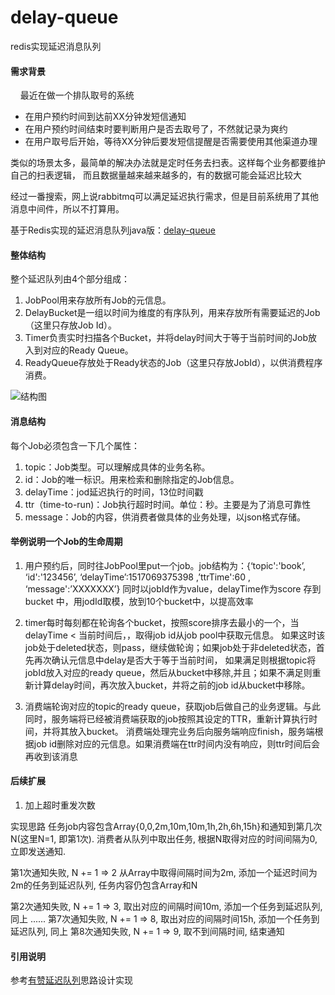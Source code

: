 # delay-queue
redis实现延迟消息队列

#### 需求背景
&nbsp;&nbsp;&nbsp;&nbsp;最近在做一个排队取号的系统
* 在用户预约时间到达前XX分钟发短信通知
* 在用户预约时间结束时要判断用户是否去取号了，不然就记录为爽约
* 在用户取号后开始，等待XX分钟后要发短信提醒是否需要使用其他渠道办理

类似的场景太多，最简单的解决办法就是定时任务去扫表。这样每个业务都要维护自己的扫表逻辑，
而且数据量越来越来越多的，有的数据可能会延迟比较大

经过一番搜索，网上说rabbitmq可以满足延迟执行需求，但是目前系统用了其他消息中间件，所以不打算用。

基于Redis实现的延迟消息队列java版：[delay-queue](https://github.com/yangwenjie88/delay-queue)

#### 整体结构
整个延迟队列由4个部分组成：

1. JobPool用来存放所有Job的元信息。
2. DelayBucket是一组以时间为维度的有序队列，用来存放所有需要延迟的Job（这里只存放Job Id）。
3. Timer负责实时扫描各个Bucket，并将delay时间大于等于当前时间的Job放入到对应的Ready Queue。
4. ReadyQueue存放处于Ready状态的Job（这里只存放JobId），以供消费程序消费。

![结构图](https://tech.youzan.com/content/images/2016/03/all-1.png)

#### 消息结构
每个Job必须包含一下几个属性：

1. topic：Job类型。可以理解成具体的业务名称。
2. id：Job的唯一标识。用来检索和删除指定的Job信息。
3. delayTime：jod延迟执行的时间，13位时间戳
4. ttr（time-to-run)：Job执行超时时间。单位：秒。主要是为了消息可靠性
5. message：Job的内容，供消费者做具体的业务处理，以json格式存储。

#### 举例说明一个Job的生命周期
1. 用户预约后，同时往JobPool里put一个job。job结构为：{‘topic':'book’, ‘id':'123456’, ‘delayTime’:1517069375398 ,’ttrTime':60 , ‘message':’XXXXXXX’}
  同时以jobId作为value，delayTime作为score 存到bucket 中，用jodId取模，放到10个bucket中，以提高效率
  
2. timer每时每刻都在轮询各个bucket，按照score排序去最小的一个，当delayTime < 当前时间后，，取得job id从job pool中获取元信息。
如果这时该job处于deleted状态，则pass，继续做轮询；如果job处于非deleted状态，首先再次确认元信息中delay是否大于等于当前时间，
如果满足则根据topic将jobId放入对应的ready queue，然后从bucket中移除,并且；如果不满足则重新计算delay时间，再次放入bucket，并将之前的job id从bucket中移除。

3. 消费端轮询对应的topic的ready queue，获取job后做自己的业务逻辑。与此同时，服务端将已经被消费端获取的job按照其设定的TTR，重新计算执行时间，并将其放入bucket。
消费端处理完业务后向服务端响应finish，服务端根据job id删除对应的元信息。如果消费端在ttr时间内没有响应，则ttr时间后会再收到该消息

#### 后续扩展
1. 加上超时重发次数

实现思路
任务job内容包含Array{0,0,2m,10m,10m,1h,2h,6h,15h}和通知到第几次N(这里N=1, 即第1次).
消费者从队列中取出任务, 根据N取得对应的时间间隔为0, 立即发送通知.

第1次通知失败, N += 1 => 2
从Array中取得间隔时间为2m, 添加一个延迟时间为2m的任务到延迟队列, 任务内容仍包含Array和N

第2次通知失败, N += 1 => 3, 取出对应的间隔时间10m, 添加一个任务到延迟队列, 同上
......
第7次通知失败, N += 1 => 8, 取出对应的间隔时间15h, 添加一个任务到延迟队列, 同上
第8次通知失败, N += 1 => 9, 取不到间隔时间, 结束通知

#### 引用说明
参考[有赞延迟队列](https://tech.youzan.com/queuing_delay/)思路设计实现